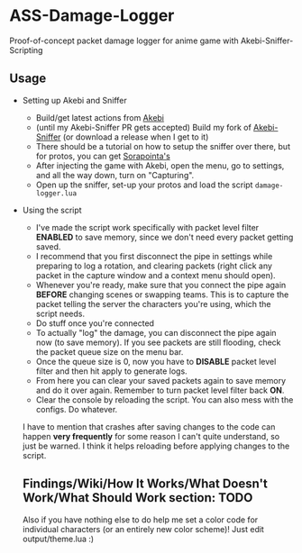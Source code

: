 # ASS-Damage-Logger
Proof-of-concept packet damage logger for anime game with Akebi-Sniffer-Scripting

## Usage
- Setting up Akebi and Sniffer
  - Build/get latest actions from [Akebi](https://github.com/Akebi-Group/Akebi-GC)
  - (until my Akebi-Sniffer PR gets accepted) Build my fork of [Akebi-Sniffer](https://github.com/RainAfterDark/Akebi-PacketSniffer) (or download a release when I get to it)
  - There should be a tutorial on how to setup the sniffer over there, but for protos, you can get [Sorapointa's](https://github.com/Sorapointa/Sorapointa-Protos)
  - After injecting the game with Akebi, open the menu, go to settings, and all the way down, turn on "Capturing".
  - Open up the sniffer, set-up your protos and load the script `damage-logger.lua`
  
- Using the script
  - I've made the script work specifically with packet level filter **ENABLED** to save memory, since we don't need every packet getting saved.
  - I recommend that you first disconnect the pipe in settings while preparing to log a rotation, and clearing packets (right click any packet in the capture window and a context menu should open).
  - Whenever you're ready, make sure that you connect the pipe again **BEFORE** changing scenes or swapping teams. This is to capture the packet telling the server the characters you're using, which the script needs.
  - Do stuff once you're connected
  - To actually "log" the damage, you can disconnect the pipe again now (to save memory). If you see packets are still flooding, check the packet queue size on the menu bar.
  - Once the queue size is 0, now you have to **DISABLE** packet level filter and then hit apply to generate logs.
  - From here you can clear your saved packets again to save memory and do it over again. Remember to turn packet level filter back **ON**.
  - Clear the console by reloading the script. You can also mess with the configs. Do whatever.
  
  I have to mention that crashes after saving changes to the code can happen **very frequently** for some reason I can't quite understand, so just be warned. I think it helps reloading before applying changes to the script.
  
  ## Findings/Wiki/How It Works/What Doesn't Work/What Should Work section: TODO
  
  Also if you have nothing else to do help me set a color code for individual characters (or an entirely new color scheme)! Just edit output/theme.lua :)
